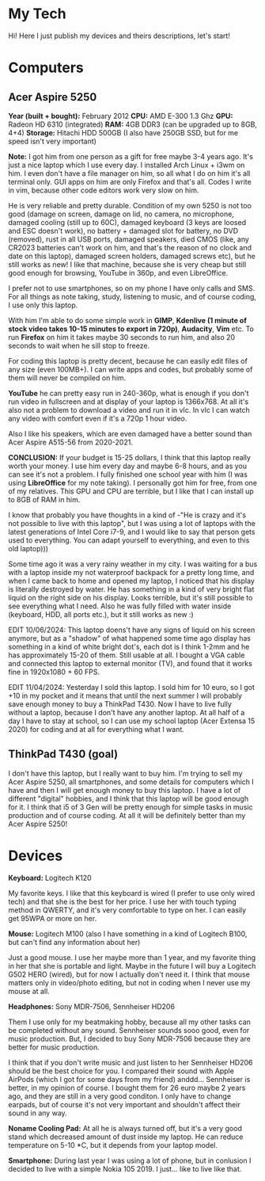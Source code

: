 # My Tech

Hi! Here I just publish my devices and theirs descriptions, let's start!

# Computers

## Acer Aspire 5250

**Year (built + bought):** February 2012
**CPU:** AMD E-300 1.3 Ghz
**GPU:** Radeon HD 6310 (integrated)
**RAM:** 4GB DDR3 (can be upgraded up to 8GB, 4+4)
**Storage:** Hitachi HDD 500GB (I also have 250GB SSD, but for me speed isn't very important)

**Note:** I got him from one person as a gift for free maybe 3-4 years ago. It's just a nice laptop which I use every day. I installed Arch Linux + i3wm on him. I even don't have a file manager on him, so all what I do on him it's all terminal only. GUI apps on him are only Firefox and that's all. Codes I write in vim, because other code editors work very slow on him.

He is very reliable and pretty durable. Condition of my own 5250 is not too good (damage on screen, damage on lid, no camera, no microphone, damaged cooling (still up to 60C), damaged keyboard (3 keys are loosed and ESC doesn't work), no battery + damaged slot for battery, no DVD (removed), rust in all USB ports, damaged speakers, died CMOS (like, any CR2023 batteries can't work on him, and that's the reason of no clock and date on this laptop), damaged screen holders, damaged screws etc), but he still works as new! I like that machine, because she is very cheap but still good enough for browsing, YouTube in 360p, and even LibreOffice.

I prefer not to use smartphones, so on my phone I have only calls and SMS. For all things as note taking, study, listening to music, and of course coding, I use only this laptop.

With him I'm able to do some simple work in **GIMP**, **Kdenlive (1 minute of stock video takes 10-15 minutes to export in 720p)**, **Audacity**, **Vim** etc. To run **Firefox** on him it takes maybe 30 seconds to run him, and also 20 seconds to wait when he sill stop to freeze.

For coding this laptop is pretty decent, because he can easily edit files of any size (even 100MB+). I can write apps and codes, but probably some of them will never be compiled on him.

**YouTube** he can pretty easy run in 240-360p, what is enough if you don't run video in fullscreen and at display of your laptop is 1366x768. At all it's also not a problem to download a video and run it in vlc. In vlc I can watch any video with comfort even if it's a 720p 1 hour video.

Also I like his speakers, which are even damaged have a better sound than Acer Aspire A515-56 from 2020-2021.

**CONCLUSION:** If your budget is 15-25 dollars, I think that this laptop really worth your money. I use him every day and maybe 6-8 hours, and as you can see it's not a problem. I fully finished one school year with him (I was using **LibreOffice** for my note taking). I personally got him for free, from one of my relatives. This GPU and CPU are terrible, but I like that I can install up to 8GB of RAM in him.

I know that probably you have thoughts in a kind of -"He is crazy and it's not possible to live with this laptop", but I was using a lot of laptops with the latest generations of Intel Core i7-9, and I would like to say that person gets used to everything. You can adapt yourself to everything, and even to this old laptop)))

Some time ago it was a very rainy weather in my city. I was waiting for a bus with a laptop inside my not waterproof backpack for a pretty long time, and when I came back to home and opened my laptop, I noticed that his display is literally destroyed by water. He has something in a kind of very bright flat liquid on the right side on his display. Looks terrible, but it's still possible to see everything what I need. Also he was fully filled with water inside (keyboard, HDD, all ports etc.), but it still works as new :)

EDIT 10/06/2024: This laptop doens't have any signs of liquid on his screen anymore, but as a "shadow" of what happened some time ago display has something in a kind of white bright dot's, each dot is I think 1-2mm and he has approximately 15-20 of them. Still usable at all. I bought a VGA cable and connected this laptop to external monitor (TV), and found that it works fine in 1920x1080  + 60 FPS.

EDIT 11/04/2024: Yesterday I sold this laptop. I sold him for 10 euro, so I got +10 in my pocket and it means that until the next summer I will probably save enough money to buy a ThinkPad T430. Now I have to live fully without a laptop, because I don't have any another laptop. At all half of a day I have to stay at school, so I can use my school laptop (Acer Extensa 15 2020) for coding and at all for everything what I want.

## ThinkPad T430 (goal)

I don't have this laptop, but I really want to buy him. I'm trying to sell my Acer Aspire 5250, all smartphones, and some details for computers which I have and then I will get enough money to buy this laptop. I have a lot of different "digital" hobbies, and I think that this laptop will be good enough for it. I think that i5 of 3 Gen will be pretty enough for simple tasks in music production and of course coding. At all it will be definitely better than my Acer Aspire 5250!

# Devices

**Keyboard:** Logitech K120

My favorite keys. I like that this keyboard is wired (I prefer to use only wired tech) and that she is the best for her price. I use her with touch typing method in QWERTY, and it's very comfortable to type on her. I can easily get 95WPA or more on her.

**Mouse:** Logitech M100 (also I have something in a kind of Logitech B100, but can't find any information about her)

Just a good mouse. I use her maybe more than 1 year, and my favorite thing in her that she is portable and light. Maybe in the future I will buy a Logitech G502 HERO (wired), but for now I actually don't need it. I think that mouse matters only in video/photo editing, but not in coding when I never use my mouse at all.

**Headphones:** Sony MDR-7506, Sennheiser HD206

Them I use only for my beatmaking hobby, because all my other tasks can be completed without any sound. Sennheiser sounds sooo good, even for music production. But, I decided to buy Sony MDR-7506 because they are better for music production.

I think that if you don't write music and just listen to her Sennheiser HD206 should be the best choice for you. I compared their sound with Apple AirPods (which I got for some days from my friend) anddd... Sennheiser is better, in my opinion of course. I bought them for 26 euro maybe 2 years ago, and they are still in a very good conditon. I only have to change earpads, but of course it's not very important and shouldn't affect their sound in any way.

**Noname Cooling Pad:** At all he is always turned off, but it's a very good stand which decreased amount of dust inside my laptop. He can reduce temperature on 5-10 *C, but it depends from your laptop model.

**Smartphone:** During last year I was using a lot of phone, but in conlusion I decided to live with a simple Nokia 105 2019. I just... like to live like that.

